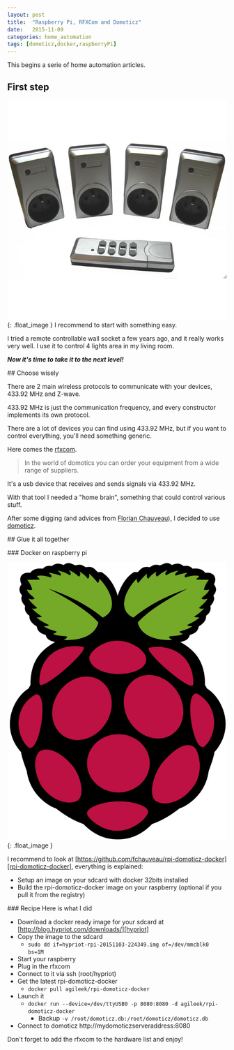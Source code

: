 ```yaml
---
layout: post
title:  "Raspberry Pi, RFXCom and Domoticz"
date:   2015-11-09
categories: home_automation
tags: [domoticz,docker,raspberryPi]
---
```


This begins a serie of home automation articles.


## First step
![phenix][phenix]{: .float_image }
I recommend to start with something easy.

I tried a remote controllable wall socket a few years ago, and it really works very well. I use it to control 4 lights area in my living room.


***Now it's time to take it to the next level!***

## Choose wisely

There are 2 main wireless protocols to communicate with your devices, 433.92 MHz and Z-wave.

433.92 MHz is just the communication frequency, and every constructor implements its own protocol.

There are a lot of devices you can find using 433.92 MHz, but if you want to control everything, you'll need something generic.

Here comes the [rfxcom][rfxcom].

> In the world of domotics you can order your equipment from a wide range of suppliers.

It's a usb device that receives and sends signals via 433.92 MHz.

With that tool I needed a "home brain", something that could control various stuff.

After some digging (and advices from [Florian Chauveau][nanak]), I decided to use [domoticz][domoticz].

## Glue it all together

### Docker on raspberry pi

![raspberrypi][raspberrypi]{: .float_image }

I recommend to look at [https://github.com/fchauveau/rpi-domoticz-docker][rpi-domoticz-docker], everything is explained:

- Setup an image on your sdcard with docker 32bits installed
- Build the rpi-domoticz-docker image on your raspberry (optional if you pull it from the registry)

### Recipe
Here is what I did

- Download a docker ready image for your sdcard at [http://blog.hypriot.com/downloads/][hypriot]
- Copy the image to the sdcard
  - ```sudo dd if=hypriot-rpi-20151103-224349.img of=/dev/mmcblk0 bs=1M```
- Start your raspberry
- Plug in the rfxcom
- Connect to it via ssh (root/hypriot)
- Get the latest rpi-domoticz-docker
  - ```docker pull agileek/rpi-domoticz-docker```
- Launch it
  - ```docker run --device=/dev/ttyUSB0 -p 8080:8080 -d agileek/rpi-domoticz-docker```
	  - Backup ```-v /root/domoticz.db:/root/domoticz/domoticz.db```
- Connect to domoticz http://mydomoticzserveraddress:8080

Don't forget to add the rfxcom to the hardware list and enjoy!

[phenix]: /images/posts/home_automation/yc-4000s.jpg
[rfxcom]: http://www.rfxcom.com/en_GB
[nanak]: https://twitter.com/florianchauveau
[domoticz]: https://domoticz.com/
[raspberrypi]: /images/posts/home_automation/raspberry_pi_logo.svg
[rpi-domoticz-docker]: https://github.com/fchauveau/rpi-domoticz-docker
[hypriot]: http://blog.hypriot.com/downloads/
